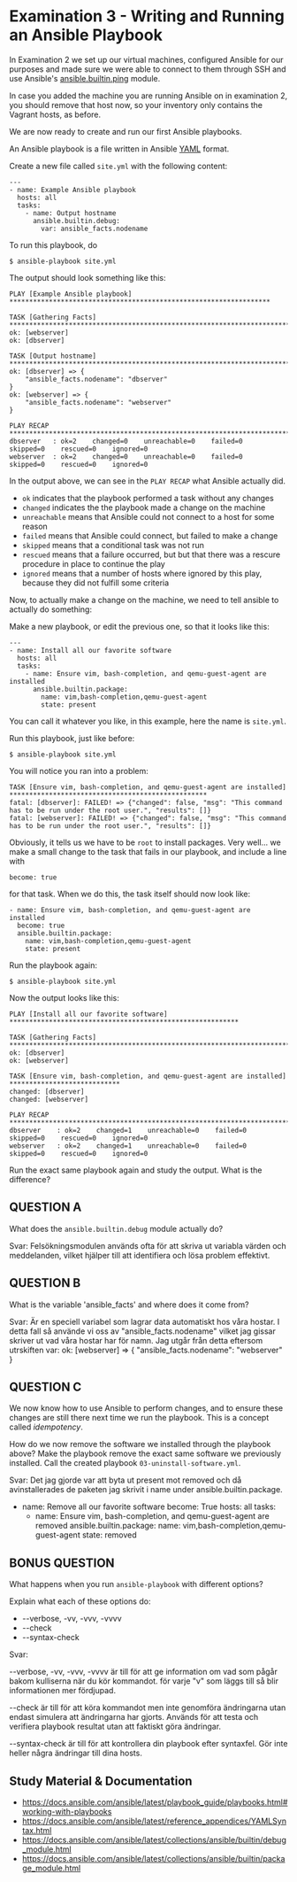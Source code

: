 # Examination 3 - Writing and Running an Ansible Playbook

In Examination 2 we set up our virtual machines, configured Ansible for our
purposes and made sure we were able to connect to them through SSH and use Ansible's
[ansible.builtin.ping](https://docs.ansible.com/ansible/latest/collections/ansible/builtin/ping_module.html) module.

In case you added the machine you are running Ansible on in examination 2, you should remove that host now,
so your inventory only contains the Vagrant hosts, as before.

We are now ready to create and run our first Ansible playbooks.

An Ansible playbook is a file written in Ansible [YAML](https://yaml.org/) format.

Create a new file called `site.yml` with the following content:

    ---
    - name: Example Ansible playbook
      hosts: all
      tasks:
        - name: Output hostname
          ansible.builtin.debug:
            var: ansible_facts.nodename

To run this playbook, do

    $ ansible-playbook site.yml

The output should look something like this:

    PLAY [Example Ansible playbook] ******************************************************************

    TASK [Gathering Facts] ***************************************************************************
    ok: [webserver]
    ok: [dbserver]

    TASK [Output hostname] ***************************************************************************
    ok: [dbserver] => {
        "ansible_facts.nodename": "dbserver"
    }
    ok: [webserver] => {
        "ansible_facts.nodename": "webserver"
    }

    PLAY RECAP ***************************************************************************************
    dbserver   : ok=2    changed=0    unreachable=0    failed=0    skipped=0    rescued=0    ignored=0
    webserver  : ok=2    changed=0    unreachable=0    failed=0    skipped=0    rescued=0    ignored=0

In the output above, we can see in the `PLAY RECAP` what Ansible actually did.

* `ok` indicates that the playbook performed a task without any changes
* `changed` indicates the the playbook made a change on the machine
* `unreachable` means that Ansible could not connect to a host for some reason
* `failed` means that Ansible could connect, but failed to make a change
* `skipped` means that a conditional task was not run
* `rescued` means that a failure occurred, but but that there was a rescure procedure in place to
   continue the play
* `ignored` means that a number of hosts where ignored by this play, because they did not fulfill
   some criteria

Now, to actually make a change on the machine, we need to tell ansible to actually do something:

Make a new playbook, or edit the previous one, so that it looks like this:

    ---
    - name: Install all our favorite software
      hosts: all
      tasks:
        - name: Ensure vim, bash-completion, and qemu-guest-agent are installed
          ansible.builtin.package:
            name: vim,bash-completion,qemu-guest-agent
            state: present

You can call it whatever you like, in this example, here the name is `site.yml`.

Run this playbook, just like before:

    $ ansible-playbook site.yml

You will notice you ran into a problem:

    TASK [Ensure vim, bash-completion, and qemu-guest-agent are installed] **************************************************
    fatal: [dbserver]: FAILED! => {"changed": false, "msg": "This command has to be run under the root user.", "results": []}
    fatal: [webserver]: FAILED! => {"changed": false, "msg": "This command has to be run under the root user.", "results": []}

Obviously, it tells us we have to be `root` to install packages. Very well... we make a
small change to the task that fails in our playbook, and include a line with

    become: true

for that task. When we do this, the task itself should now look like:

    - name: Ensure vim, bash-completion, and qemu-guest-agent are installed
      become: true
      ansible.builtin.package:
        name: vim,bash-completion,qemu-guest-agent
        state: present

Run the playbook again:

    $ ansible-playbook site.yml

Now the output looks like this:

    PLAY [Install all our favorite software] **********************************************************

    TASK [Gathering Facts] ****************************************************************************
    ok: [dbserver]
    ok: [webserver]

    TASK [Ensure vim, bash-completion, and qemu-guest-agent are installed] ****************************
    changed: [dbserver]
    changed: [webserver]

    PLAY RECAP ****************************************************************************************
    dbserver    : ok=2    changed=1    unreachable=0    failed=0    skipped=0    rescued=0    ignored=0
    webserver   : ok=2    changed=1    unreachable=0    failed=0    skipped=0    rescued=0    ignored=0

Run the exact same playbook again and study the output. What is the difference?

## QUESTION A

What does the `ansible.builtin.debug` module actually do?

Svar: Felsökningsmodulen används ofta för att skriva ut variabla värden och meddelanden, vilket hjälper till att identifiera och lösa problem effektivt.

## QUESTION B

What is the variable 'ansible_facts' and where does it come from?

Svar: Är en speciell variabel som lagrar data automatiskt hos våra hostar. I detta fall så använde vi oss av "ansible_facts.nodename" vilket jag gissar skriver ut vad våra hostar har för namn. Jag utgår från detta eftersom utrskiften var: 
ok: [webserver] => {
        "ansible_facts.nodename": "webserver"
    }

## QUESTION C

We now know how to use Ansible to perform changes, and to ensure these changes are still there
next time we run the playbook. This is a concept called _idempotency_.

How do we now remove the software we installed through the playbook above? Make the
playbook remove the exact same software we previously installed. Call the created
playbook `03-uninstall-software.yml`.

Svar: Det jag gjorde var att byta ut present mot removed och då avinstallerades de paketen jag skrivit i name under ansible.builtin.package.

- name: Remove all our favorite software
  become: True
  hosts: all
  tasks:
    - name: Ensure vim, bash-completion, and qemu-guest-agent are removed
      ansible.builtin.package:
        name: vim,bash-completion,qemu-guest-agent
        state: removed



## BONUS QUESTION

What happens when you run `ansible-playbook` with different options?

Explain what each of these options do:
* --verbose, -vv, -vvv, -vvvv
* --check
* --syntax-check

Svar: 

--verbose, -vv, -vvv, -vvvv är till för att ge information om vad som pågår bakom kulliserna när du kör kommandot. för varje "v" som läggs till så blir informationen mer fördjupad.

--check är till för att köra kommandot men inte genomföra ändringarna utan endast simulera att ändringarna har gjorts. Används för att testa och verifiera playbook resultat utan att faktiskt göra ändringar.

--syntax-check är till för att kontrollera din playbook efter syntaxfel. Gör inte heller några ändringar till dina hosts.



## Study Material & Documentation

* https://docs.ansible.com/ansible/latest/playbook_guide/playbooks.html#working-with-playbooks
* https://docs.ansible.com/ansible/latest/reference_appendices/YAMLSyntax.html
* https://docs.ansible.com/ansible/latest/collections/ansible/builtin/debug_module.html
* https://docs.ansible.com/ansible/latest/collections/ansible/builtin/package_module.html
